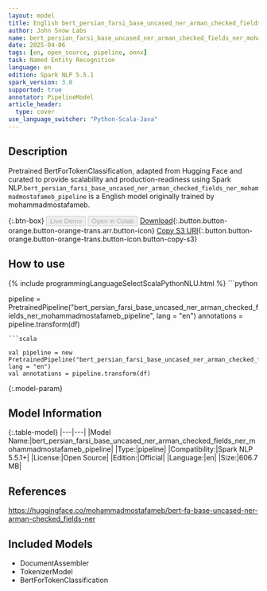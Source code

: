 ```yaml
---
layout: model
title: English bert_persian_farsi_base_uncased_ner_arman_checked_fields_ner_mohammadmostafameb_pipeline pipeline BertForTokenClassification from mohammadmostafameb
author: John Snow Labs
name: bert_persian_farsi_base_uncased_ner_arman_checked_fields_ner_mohammadmostafameb_pipeline
date: 2025-04-06
tags: [en, open_source, pipeline, onnx]
task: Named Entity Recognition
language: en
edition: Spark NLP 5.5.1
spark_version: 3.0
supported: true
annotator: PipelineModel
article_header:
  type: cover
use_language_switcher: "Python-Scala-Java"
---
```


## Description

Pretrained BertForTokenClassification, adapted from Hugging Face and curated to provide scalability and production-readiness using Spark NLP.`bert_persian_farsi_base_uncased_ner_arman_checked_fields_ner_mohammadmostafameb_pipeline` is a English model originally trained by mohammadmostafameb.

{:.btn-box}
<button class="button button-orange" disabled>Live Demo</button>
<button class="button button-orange" disabled>Open in Colab</button>
[Download](https://s3.amazonaws.com/auxdata.johnsnowlabs.com/public/models/bert_persian_farsi_base_uncased_ner_arman_checked_fields_ner_mohammadmostafameb_pipeline_en_5.5.1_3.0_1743976678478.zip){:.button.button-orange.button-orange-trans.arr.button-icon}
[Copy S3 URI](s3://auxdata.johnsnowlabs.com/public/models/bert_persian_farsi_base_uncased_ner_arman_checked_fields_ner_mohammadmostafameb_pipeline_en_5.5.1_3.0_1743976678478.zip){:.button.button-orange.button-orange-trans.button-icon.button-copy-s3}

## How to use



<div class="tabs-box" markdown="1">
{% include programmingLanguageSelectScalaPythonNLU.html %}
```python

pipeline = PretrainedPipeline("bert_persian_farsi_base_uncased_ner_arman_checked_fields_ner_mohammadmostafameb_pipeline", lang = "en")
annotations =  pipeline.transform(df)   

```
```scala

val pipeline = new PretrainedPipeline("bert_persian_farsi_base_uncased_ner_arman_checked_fields_ner_mohammadmostafameb_pipeline", lang = "en")
val annotations = pipeline.transform(df)

```
</div>

{:.model-param}
## Model Information

{:.table-model}
|---|---|
|Model Name:|bert_persian_farsi_base_uncased_ner_arman_checked_fields_ner_mohammadmostafameb_pipeline|
|Type:|pipeline|
|Compatibility:|Spark NLP 5.5.1+|
|License:|Open Source|
|Edition:|Official|
|Language:|en|
|Size:|606.7 MB|

## References

https://huggingface.co/mohammadmostafameb/bert-fa-base-uncased-ner-arman-checked_fields-ner

## Included Models

- DocumentAssembler
- TokenizerModel
- BertForTokenClassification